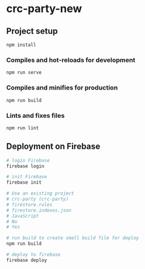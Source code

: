 # crc-party-new

## Project setup
```
npm install
```

### Compiles and hot-reloads for development
```
npm run serve
```

### Compiles and minifies for production
```
npm run build
```

### Lints and fixes files
```
npm run lint
```


## Deployment on Firebase
``` bash
# login Firebase
firebase login

# init Firebase
firebase init

# Use an existing project
# crc-party (crc-party)
# firestore.rules
# firestore.indexes.json
# JavaScript
# No
# Yes

# run build to create small build file for deploy
npm run build

# deploy to firebase
firebase deploy
```
